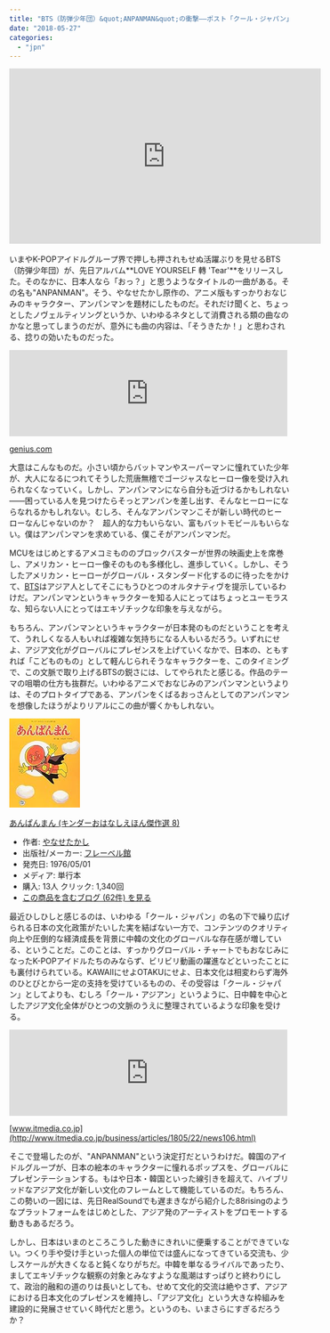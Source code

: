 ```yaml
---
title: "BTS（防弾少年団）&quot;ANPANMAN&quot;の衝撃――ポスト「クール・ジャパン」へ向けて"
date: "2018-05-27"
categories: 
  - "jpn"
---
```


<iframe src="https://www.youtube.com/embed/lOf16ZQDDdE" width="560" height="315" frameborder="0" allowfullscreen="allowfullscreen"></iframe>

いまやK-POPアイドルグループ界で押しも押されもせぬ活躍ぶりを見せるBTS（防弾少年団）が、先日アルバム**LOVE YOURSELF 轉 'Tear'**をリリースした。そのなかに、日本人なら「おっ？」と思うようなタイトルの一曲がある。その名も"ANPANMAN"。そう、やなせたかし原作の、アニメ版もすっかりおなじみのキャラクター、アンパンマンを題材にしたものだ。それだけ聞くと、ちょっとしたノヴェルティソングというか、いわゆるネタとして消費される類の曲なのかなと思ってしまうのだが、意外にも曲の内容は、「そうきたか！」と思わされる、捻りの効いたものだった。

<iframe class="embed-card embed-webcard" style="display: block; width: 100%; height: 155px; max-width: 500px; margin: 10px 0px;" title="BTS – Anpanman" src="https://hatenablog-parts.com/embed?url=https%3A%2F%2Fgenius.com%2FBts-anpanman-lyrics" frameborder="0" scrolling="no"></iframe>

[genius.com](https://genius.com/Bts-anpanman-lyrics)

大意はこんなものだ。小さい頃からバットマンやスーパーマンに憧れていた少年が、大人になるにつれてそうした荒唐無稽でゴージャスなヒーロー像を受け入れられなくなっていく。しかし、アンパンマンになら自分も近づけるかもしれない――困っている人を見つけたらそっとアンパンを差し出す、そんなヒーローにならなれるかもしれない。むしろ、そんなアンパンマンこそが新しい時代のヒーローなんじゃないのか？　超人的な力もいらない、富もバットモビールもいらない。僕はアンパンマンを求めている、僕こそがアンパンマンだ。

MCUをはじめとするアメコミもののブロックバスターが世界の映画史上を席巻し、アメリカン・ヒーロー像そのものも多様化し、進歩していく。しかし、そうしたアメリカン・ヒーローがグローバル・スタンダード化するのに待ったをかけて、[BTS](http://d.hatena.ne.jp/keyword/BTS)はアジア人としてそこにもうひとつのオルタナティヴを提示しているわけだ。アンパンマンというキャラクターを知る人にとってはちょっとユーモラスな、知らない人にとってはエキゾチックな印象を与えながら。

もちろん、アンパンマンというキャラクターが日本発のものだということを考えて、うれしくなる人もいれば複雑な気持ちになる人もいるだろう。いずれにせよ、アジア文化がグローバルにプレゼンスを上げていくなかで、日本の、ともすれば「こどものもの」として軽んじられそうなキャラクターを、このタイミングで、この文脈で取り上げるBTSの鋭さには、してやられたと感じる。作品のテーマの咀嚼の仕方も抜群だ。いわゆるアニメでおなじみのアンパンマンというよりは、そのプロトタイプである、アンパンをくばるおっさんとしてのアンパンマンを想像したほうがよりリアルにこの曲が響くかもしれない。

[![あんぱんまん (キンダーおはなしえほん傑作選 8)](images/51xBicT-%2BNL._SL160_.jpg "あんぱんまん (キンダーおはなしえほん傑作選 8)")](http://www.amazon.co.jp/exec/obidos/ASIN/4577002086/tortoisetau09-22/)

[あんぱんまん (キンダーおはなしえほん傑作選 8)](http://www.amazon.co.jp/exec/obidos/ASIN/4577002086/tortoisetau09-22/)

- 作者: [やなせたかし](http://d.hatena.ne.jp/keyword/%A4%E4%A4%CA%A4%BB%A4%BF%A4%AB%A4%B7)
- 出版社/メーカー: [フレーベル館](http://d.hatena.ne.jp/keyword/%A5%D5%A5%EC%A1%BC%A5%D9%A5%EB%B4%DB)
- 発売日: 1976/05/01
- メディア: 単行本
- 購入: 13人 クリック: 1,340回
- [この商品を含むブログ (62件) を見る](http://d.hatena.ne.jp/asin/4577002086/tortoisetau09-22)

最近ひしひしと感じるのは、いわゆる「クール・ジャパン」の名の下で繰り広げられる日本の文化政策がたいした実を結ばない一方で、コンテンツのクオリティ向上や圧倒的な経済成長を背景に中韓の文化のグローバルな存在感が増している、ということだ。このことは、すっかりグローバル・チャートでもおなじみになったK-POPアイドルたちのみならず、ビリビリ動画の躍進などといったことにも裏付けられている。KAWAIIにせよOTAKUにせよ、日本文化は相変わらず海外のひとびとから一定の支持を受けているものの、その受容は「クール・ジャパン」としてよりも、むしろ「クール・アジアン」というように、日中韓を中心としたアジア文化全体がひとつの文脈のうえに整理されているような印象を受ける。

<iframe class="embed-card embed-webcard" style="display: block; width: 100%; height: 155px; max-width: 500px; margin: 10px 0px;" title="中国「ビリビリ動画」運営元が日本でアニメ制作へ" src="https://hatenablog-parts.com/embed?url=http%3A%2F%2Fwww.itmedia.co.jp%2Fbusiness%2Farticles%2F1805%2F22%2Fnews106.html" frameborder="0" scrolling="no"></iframe>

[www.itmedia.co.jp](http://www.itmedia.co.jp/business/articles/1805/22/news106.html)

そこで登場したのが、"ANPANMAN"という決定打だというわけだ。韓国のアイドルグループが、日本の絵本のキャラクターに憧れるポップスを、グローバルにプレゼンテーションする。もはや日本・韓国といった線引きを超えて、ハイブリッドなアジア文化が新しい文化のフレームとして機能しているのだ。もちろん、この勢いの一因には、先日RealSoundでも遅まきながら紹介した88risingのようなプラットフォームをはじめとした、アジア発のアーティストをプロモートする動きもあるだろう。

しかし、日本はいまのところこうした動きにきれいに便乗することができていない。つくり手や受け手といった個人の単位では盛んになってきている交流も、少しスケールが大きくなると鈍くなりがちだ。中韓を単なるライバルであったり、ましてエキゾチックな観察の対象とみなすような風潮はすっぱりと終わりにして、政治的融和の道のりは長いとしても、せめて文化的交流は絶やさず、アジアにおける日本文化のプレゼンスを維持し、「アジア文化」という大きな枠組みを建設的に発展させていく時代だと思う。というのも、いまさらにすぎるだろうか？
